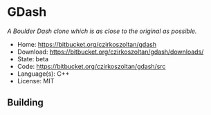 # GDash

_A Boulder Dash clone which is as close to the original as possible._

- Home: https://bitbucket.org/czirkoszoltan/gdash
- Download: https://bitbucket.org/czirkoszoltan/gdash/downloads/
- State: beta
- Code: https://bitbucket.org/czirkoszoltan/gdash/src
- Language(s): C++
- License: MIT

## Building

